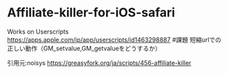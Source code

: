 # Affiliate-killer-for-iOS-safari
Works on Userscripts
https://apps.apple.com/jp/app/userscripts/id1463298887
#課題
短縮urlでの正しい動作（GM_setvalue,GM_getvalueをどうするか）

引用元:noisys https://greasyfork.org/ja/scripts/456-affiliate-killer
